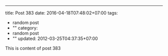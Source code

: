 ---
title: Post 383
date: 2016-04-18T07:48:02+07:00
tags:
  - random post
  - ""
category:
  - random post
  - ""
updated: 2012-03-25T04:37:35+07:00

This is content of post 383